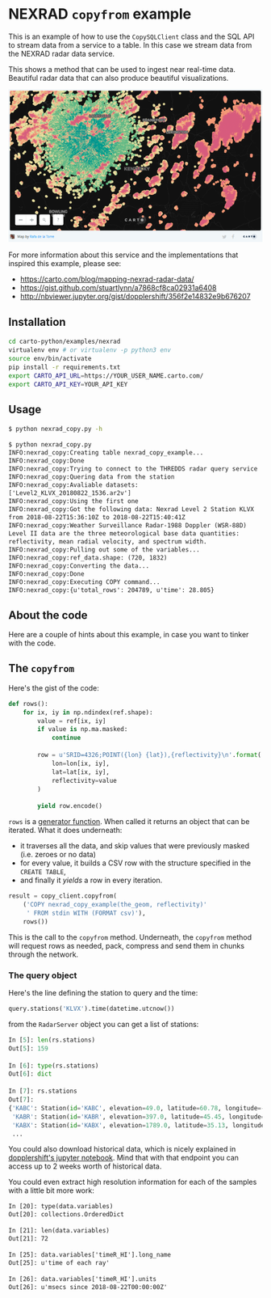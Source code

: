 # NEXRAD `copyfrom` example

This is an example of how to use the `CopySQLClient` class and the SQL
API to stream data from a service to a table. In this case we stream
data from the NEXRAD radar data service.

This shows a method that can be used to ingest near real-time
data. Beautiful radar data that can also produce beautiful
visualizations.

![NEXRAD example](./nexrad_example.png)

For more information about this service and the implementations that
inspired this example, please see:

- https://carto.com/blog/mapping-nexrad-radar-data/
- https://gist.github.com/stuartlynn/a7868cf8ca02931a6408
- http://nbviewer.jupyter.org/gist/dopplershift/356f2e14832e9b676207


## Installation

```sh
cd carto-python/examples/nexrad
virtualenv env # or virtualenv -p python3 env
source env/bin/activate
pip install -r requirements.txt
export CARTO_API_URL=https://YOUR_USER_NAME.carto.com/
export CARTO_API_KEY=YOUR_API_KEY
```

## Usage

```sh
$ python nexrad_copy.py -h
```

```
$ python nexrad_copy.py
INFO:nexrad_copy:Creating table nexrad_copy_example...
INFO:nexrad_copy:Done
INFO:nexrad_copy:Trying to connect to the THREDDS radar query service
INFO:nexrad_copy:Quering data from the station
INFO:nexrad_copy:Avaliable datasets: ['Level2_KLVX_20180822_1536.ar2v']
INFO:nexrad_copy:Using the first one
INFO:nexrad_copy:Got the following data: Nexrad Level 2 Station KLVX from 2018-08-22T15:36:10Z to 2018-08-22T15:40:41Z
INFO:nexrad_copy:Weather Surveillance Radar-1988 Doppler (WSR-88D) Level II data are the three meteorological base data quantities: reflectivity, mean radial velocity, and spectrum width.
INFO:nexrad_copy:Pulling out some of the variables...
INFO:nexrad_copy:ref_data.shape: (720, 1832)
INFO:nexrad_copy:Converting the data...
INFO:nexrad_copy:Done
INFO:nexrad_copy:Executing COPY command...
INFO:nexrad_copy:{u'total_rows': 204789, u'time': 28.805}
```

## About the code

Here are a couple of hints about this example, in case you want to tinker with the code.

## The `copyfrom`

Here's the gist of the code:

```python
def rows():
    for ix, iy in np.ndindex(ref.shape):
        value = ref[ix, iy]
        if value is np.ma.masked:
            continue

        row = u'SRID=4326;POINT({lon} {lat}),{reflectivity}\n'.format(
            lon=lon[ix, iy],
            lat=lat[ix, iy],
            reflectivity=value
        )

        yield row.encode()
```

`rows` is a [generator function](https://wiki.python.org/moin/Generators). When called it returns an object that can be iterated. What it does underneath:
- it traverses all the data, and skip values that were previously masked (i.e. zeroes or no data)
- for every value, it builds a CSV row with the structure specified in the `CREATE TABLE`,
- and finally it _yields_ a row in every iteration.

```python
result = copy_client.copyfrom(
    ('COPY nexrad_copy_example(the_geom, reflectivity)'
     ' FROM stdin WITH (FORMAT csv)'),
    rows())
```

This is the call to the `copyfrom` method. Underneath, the `copyfrom` method will request rows as needed, pack, compress and send them in chunks through the network.



### The query object

Here's the line defining the station to query and the time:

```python
query.stations('KLVX').time(datetime.utcnow())
```

from the `RadarServer` object you can get a list of stations:
```python
In [5]: len(rs.stations)
Out[5]: 159

In [6]: type(rs.stations)
Out[6]: dict

In [7]: rs.stations
Out[7]:
{'KABC': Station(id='KABC', elevation=49.0, latitude=60.78, longitude=-161.87, name='ANCHORAGE/Bethel'),
 'KABR': Station(id='KABR', elevation=397.0, latitude=45.45, longitude=-98.4, name='ABERDEEN/Aberdeen'),
 'KABX': Station(id='KABX', elevation=1789.0, latitude=35.13, longitude=-106.82, name='ALBUQUERQUE/Albuquerque'),
 ...
```

You could also download historical data, which is nicely explained in [dopplershift's jupyter notebook](http://nbviewer.jupyter.org/gist/dopplershift/356f2e14832e9b676207#Download-a-collection-of-historical-data). Mind that with that endpoint you can access up to 2 weeks worth of historical data.

You could even extract high resolution information for each of the samples with a little bit more work:
```
In [20]: type(data.variables)
Out[20]: collections.OrderedDict

In [21]: len(data.variables)
Out[21]: 72

In [25]: data.variables['timeR_HI'].long_name
Out[25]: u'time of each ray'

In [26]: data.variables['timeR_HI'].units
Out[26]: u'msecs since 2018-08-22T00:00:00Z'
```
